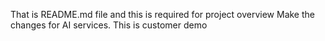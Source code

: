 That is README.md file and this is required for project overview 
Make the changes for AI services.
This is customer demo
